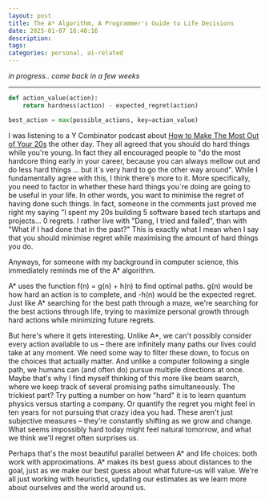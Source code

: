 ```yaml
---
layout: post
title: The A* Algorithm, A Programmer's Guide to Life Decisions
date: 2025-01-07 16:40:16
description:
tags:
categories: personal, ai-related
---
```


_in progress.. come back in a few weeks_

<hr>

```python
def action_value(action):
    return hardness(action) - expected_regret(action)

best_action = max(possible_actions, key=action_value)
```

I was listening to a Y Combinator podcast about [How to Make The Most Out of Your 20s](https://www.youtube.com/watch?v=H_XMqRhLhic) the other day. They all agreed that you should do hard things while you're young. In fact they all encouraged people to "do the most hardcore thing early in your career, because you can always mellow out and do less hard things ... but it´s very hard to go the other way around". While I fundamentally agree with this, I think there's more to it. More specifically, you need to factor in whether these hard things you´re doing are going to be useful in your life. In other words, you want to minimise the regret of having done such things. In fact, someone in the comments just proved me right my saying "I spent my 20s building 5 software based tech startups and projects... 0 regrets. I rather live with "Dang, I tried and failed", than with "What if I had done that in the past?" This is exactly what I mean when I say that you should minimise regret while maximising the amount of hard things you do.

Anyways, for someone with my background in computer science, this immediately reminds me of the A* algorithm.

A* uses the function f(n) = g(n) + h(n) to find optimal paths. g(n) would be how hard an action is to complete, and -h(n) would be the expected regret. Just like A* searching for the best path through a maze, we're searching for the best actions through life, trying to maximize personal growth through hard actions while minimizing future regrets.

But here's where it gets interesting. Unlike A*, we can't possibly consider every action available to us – there are infinitely many paths our lives could take at any moment. We need some way to filter these down, to focus on the choices that actually matter. And unlike a computer following a single path, we humans can (and often do) pursue multiple directions at once. Maybe that's why I find myself thinking of this more like beam search, where we keep track of several promising paths simultaneously. The trickiest part? Try putting a number on how "hard" it is to learn quantum physics versus starting a company. Or quantify the regret you might feel in ten years for not pursuing that crazy idea you had. These aren't just subjective measures – they're constantly shifting as we grow and change. What seems impossibly hard today might feel natural tomorrow, and what we think we'll regret often surprises us.

Perhaps that's the most beautiful parallel between A* and life choices: both work with approximations. A* makes its best guess about distances to the goal, just as we make our best guess about what future-us will value. We're all just working with heuristics, updating our estimates as we learn more about ourselves and the world around us.

